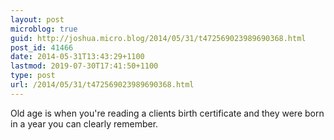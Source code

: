 ```yaml
---
layout: post
microblog: true
guid: http://joshua.micro.blog/2014/05/31/t472569023989690368.html
post_id: 41466
date: 2014-05-31T13:43:29+1100
lastmod: 2019-07-30T17:41:50+1100
type: post
url: /2014/05/31/t472569023989690368.html
---
```

Old age is when you're reading a clients birth certificate and they were born in a year you can clearly remember.
